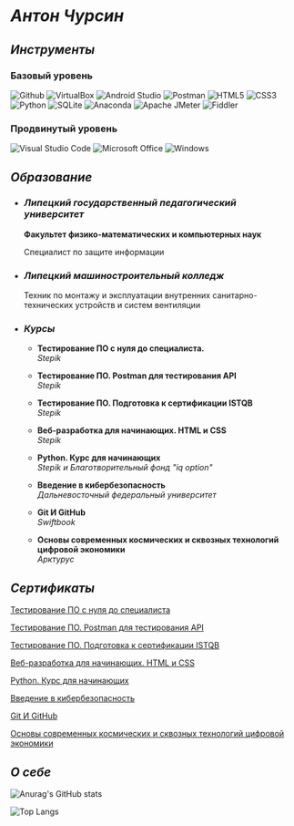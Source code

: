 # ***Антон Чурсин***

## ***Инструменты***
### **Базовый уровень**
![Github](https://img.shields.io/badge/Github-181717?style=for-the-badge&logo=github&logoColor=white)
![VirtualBox](https://img.shields.io/badge/virtualbox-183A61?style=for-the-badge&logo=virtualbox&logoColor=white)
![Android Studio](https://img.shields.io/badge/android%20studio-0078D6?style=for-the-badge&logo=androidstudio&logoColor=green)
![Postman](https://img.shields.io/badge/postman-FF6C37?style=for-the-badge&logo=postman&logoColor=white)
![HTML5](https://img.shields.io/badge/HTML5-E34F26?style=for-the-badge&logo=HTML5&logoColor=white)
![CSS3](https://img.shields.io/badge/css3-1572B6?style=for-the-badge&logo=css3&logoColor=white)
![Python](https://img.shields.io/badge/python-3776AB?style=for-the-badge&logo=python&logoColor=yellow)
![SQLite](https://img.shields.io/badge/sqlite-003B57?style=for-the-badge&logo=sqlite&logoColor=A6A9AA)
![Anaconda](https://img.shields.io/badge/anaconda-44A833?style=for-the-badge&logo=anaconda&logoColor=black)
![Apache JMeter](https://img.shields.io/badge/apache%20jmeter-D22128?style=for-the-badge&logo=apachejmeter&logoColor=white)
![Fiddler](https://img.shields.io/badge/Fiddler-green?style=for-the-badge&logo=fiddler&logoColor=white)

### **Продвинутый уровень**
![Visual Studio Code](https://img.shields.io/badge/visual%20studio%20code-007ACC?style=for-the-badge&logo=visualstudiocode&logoColor=black)
![Microsoft Office](https://img.shields.io/badge/ms%20office-D83B01?style=for-the-badge&logo=microsoftoffice&logoColor=black)
![Windows](https://img.shields.io/badge/windows-3DDC84?style=for-the-badge&logo=windows&logoColor=black)

## ***Образование***
+ ### ***Липецкий государственный педагогический университет***

  **Факультет физико-математических и компьютерных наук**

  Специалист по защите информации

+ ### ***Липецкий машиностроительный колледж***
  
  Техник по монтажу и эксплуатации внутренних санитарно-технических устройств и систем вентиляции

+ ### ***Курсы***

  - **Тестирование ПО с нуля до специалиста.**  
*Stepik*

  - **Тестирование ПО. Postman для тестирования API**  
*Stepik*

  - **Тестирование ПО. Подготовка к сертификации ISTQB**  
*Stepik*

  - **Веб-разработка для начинающих. HTML и CSS**  
*Stepik*

  - **Python. Курс для начинающих**  
*Stepik и Благотворительный фонд "iq option"*

  - **Введение в кибербезопасность**  
*Дальневосточный федеральный университет*

  - **Git И GitHub**  
*Swiftbook*

  - **Основы современных космических и сквозных технологий цифровой экономики**  
*Арктурус*

## ***Сертификаты***
[Тестирование ПО с нуля до специалиста](../main/Certificates/Тестирование%20ПО%20с%20нуля%20до%20специалиста.jpg)

[Тестирование ПО. Postman для тестирования API](../main/Certificates/Тестирование%20ПО.%20Postman%20для%20тестирования%20API.jpg)

[Тестирование ПО. Подготовка к сертификации ISTQB](../main/Certificates/Тестирование%20ПО.%20Подготовка%20к%20сертификации%20ISTQB.jpg)

[Веб-разработка для начинающих. HTML и CSS](../main/Certificates/Веб-разработка%20для%20начинающих.%20HTML%20и%20CSS.jpg)

[Python. Курс для начинающих](../main/Certificates/Python.%20Курс%20для%20начинающих.jpg)

[Введение в кибербезопасность](../main/Certificates/Введение%20в%20кибербезопасность.jpg)

[Git И GitHub](../main/Certificates/Изучаем%20Git%20И%20GitHub.jpg)

[Основы современных космических и сквозных технологий цифровой экономики](../main/Certificates/Основы%20современных%20космических%20и%20сквозных%20технологий%20цифровой%20экономики.jpg)

## ***О себе***

![Anurag's GitHub stats](https://github-readme-stats.vercel.app/api?username=N7KA&count_private=true&show_icons=true&theme=white&locale=ru&custom_title=Антон%20Чурсин.%20Статистика%20GitHub)

![Top Langs](https://github-readme-stats.vercel.app/api/top-langs/?username=N7KA)


